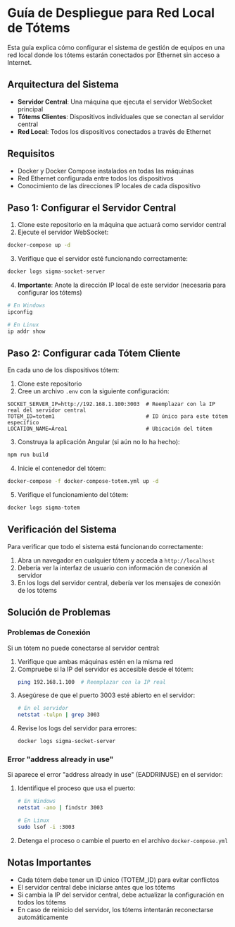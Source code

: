 # Guía de Despliegue para Red Local de Tótems

Esta guía explica cómo configurar el sistema de gestión de equipos en una red local donde los tótems estarán conectados por Ethernet sin acceso a Internet.

## Arquitectura del Sistema

- **Servidor Central**: Una máquina que ejecuta el servidor WebSocket principal
- **Tótems Clientes**: Dispositivos individuales que se conectan al servidor central
- **Red Local**: Todos los dispositivos conectados a través de Ethernet

## Requisitos

- Docker y Docker Compose instalados en todas las máquinas
- Red Ethernet configurada entre todos los dispositivos
- Conocimiento de las direcciones IP locales de cada dispositivo

## Paso 1: Configurar el Servidor Central

1. Clone este repositorio en la máquina que actuará como servidor central
2. Ejecute el servidor WebSocket:

```bash
docker-compose up -d
```

3. Verifique que el servidor esté funcionando correctamente:

```bash
docker logs sigma-socket-server
```

4. **Importante**: Anote la dirección IP local de este servidor (necesaria para configurar los tótems)

```bash
# En Windows
ipconfig

# En Linux
ip addr show
```

## Paso 2: Configurar cada Tótem Cliente

En cada uno de los dispositivos tótem:

1. Clone este repositorio
2. Cree un archivo `.env` con la siguiente configuración:

```
SOCKET_SERVER_IP=http://192.168.1.100:3003  # Reemplazar con la IP real del servidor central
TOTEM_ID=totem1                             # ID único para este tótem específico
LOCATION_NAME=Área1                         # Ubicación del tótem
```

3. Construya la aplicación Angular (si aún no lo ha hecho):

```bash
npm run build
```

4. Inicie el contenedor del tótem:

```bash
docker-compose -f docker-compose-totem.yml up -d
```

5. Verifique el funcionamiento del tótem:

```bash
docker logs sigma-totem
```

## Verificación del Sistema

Para verificar que todo el sistema está funcionando correctamente:

1. Abra un navegador en cualquier tótem y acceda a `http://localhost`
2. Debería ver la interfaz de usuario con información de conexión al servidor
3. En los logs del servidor central, debería ver los mensajes de conexión de los tótems

## Solución de Problemas

### Problemas de Conexión

Si un tótem no puede conectarse al servidor central:

1. Verifique que ambas máquinas estén en la misma red
2. Compruebe si la IP del servidor es accesible desde el tótem:
   ```bash
   ping 192.168.1.100  # Reemplazar con la IP real
   ```
3. Asegúrese de que el puerto 3003 esté abierto en el servidor:
   ```bash
   # En el servidor
   netstat -tulpn | grep 3003
   ```
4. Revise los logs del servidor para errores:
   ```bash
   docker logs sigma-socket-server
   ```

### Error "address already in use"

Si aparece el error "address already in use" (EADDRINUSE) en el servidor:

1. Identifique el proceso que usa el puerto:
   ```bash
   # En Windows
   netstat -ano | findstr 3003
   
   # En Linux
   sudo lsof -i :3003
   ```

2. Detenga el proceso o cambie el puerto en el archivo `docker-compose.yml`

## Notas Importantes

- Cada tótem debe tener un ID único (TOTEM_ID) para evitar conflictos
- El servidor central debe iniciarse antes que los tótems
- Si cambia la IP del servidor central, debe actualizar la configuración en todos los tótems
- En caso de reinicio del servidor, los tótems intentarán reconectarse automáticamente 
